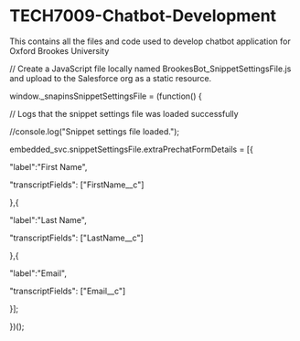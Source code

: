 # TECH7009-Chatbot-Development
This contains all the files and code used to develop chatbot application for Oxford Brookes University

// Create a JavaScript file locally named BrookesBot_SnippetSettingsFile.js and upload to the Salesforce org as a static resource.

window._snapinsSnippetSettingsFile = (function() {

// Logs that the snippet settings file was loaded successfully

//console.log("Snippet settings file loaded.");

embedded_svc.snippetSettingsFile.extraPrechatFormDetails = [{

"label":"First Name",

"transcriptFields": ["FirstName__c"]

},{

"label":"Last Name",

"transcriptFields": ["LastName__c"]

},{

"label":"Email",

"transcriptFields": ["Email__c"]

}];

})();

